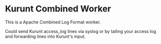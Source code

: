 # Kurunt Combined Worker

This is a Apache Combined Log Format worker.  

Could send Kurunt access_log lines via syslog or by tailing your access log and forwarding lines into Kurunt's input.
